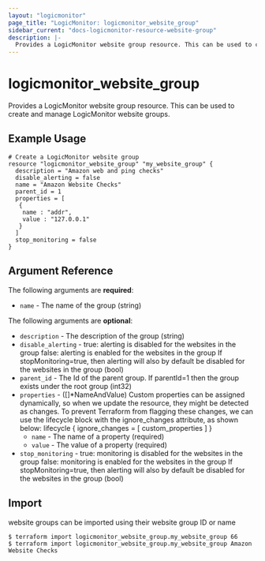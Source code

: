 ```yaml
---
layout: "logicmonitor"
page_title: "LogicMonitor: logicmonitor_website_group"
sidebar_current: "docs-logicmonitor-resource-website-group"
description: |-
  Provides a LogicMonitor website group resource. This can be used to create and manage LogicMonitor website groups.
---
```


# logicmonitor_website_group

Provides a LogicMonitor website group resource. This can be used to create and manage LogicMonitor website groups.

## Example Usage
```hcl
# Create a LogicMonitor website group
resource "logicmonitor_website_group" "my_website_group" {
  description = "Amazon web and ping checks"
  disable_alerting = false
  name = "Amazon Website Checks"
  parent_id = 1
  properties = [
   {
    name : "addr",
    value : "127.0.0.1"
   }  
  ]
  stop_monitoring = false
}
```

## Argument Reference

The following arguments are **required**:
* `name` - The name of the group
   (string)

The following arguments are **optional**:
* `description` - The description of the group (string)
* `disable_alerting` - true: alerting is disabled for the websites in the group
false: alerting is enabled for the websites in the group
If stopMonitoring=true, then alerting will also by default be disabled for the websites in the group (bool)
* `parent_id` - The Id of the parent group. If parentId=1 then the group exists under the root  group (int32)
* `properties` -  ([]*NameAndValue)
    Custom properties can be assigned dynamically, so when we update the resource, they might be detected as changes. To prevent Terraform from flagging these changes, we can use the lifecycle block with the ignore_changes attribute, as shown below:
    lifecycle {
     ignore_changes = [
       custom_properties
     ]
    }
  + `name` - The name of a property (required)
  + `value` - The value of a property (required)
* `stop_monitoring` - true: monitoring is disabled for the websites in the group
false: monitoring is enabled for the websites in the group
If stopMonitoring=true, then alerting will also by default be disabled for the websites in the group (bool)

## Import

website groups can be imported using their website group ID or name
```
$ terraform import logicmonitor_website_group.my_website_group 66
$ terraform import logicmonitor_website_group.my_website_group Amazon Website Checks
```